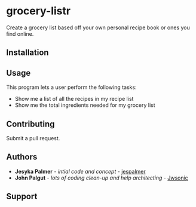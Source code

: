 # grocery-listr
Create a grocery list based off your own personal recipe book or ones you find online.

## Installation

## Usage

This program lets a user perform the following tasks:
* Show me a list of all the recipes in my recipe list
* Show me the total ingredients needed for my grocery list

## Contributing
Submit a pull request.

## Authors
* **Jesyka Palmer** - *intial code and concept* - [jespalmer](https://github.com/jespalmer)
* **John Palgut** - *lots of coding clean-up and help architecting* - [Jwsonic](https://github.com/Jwsonic)

## Support
